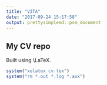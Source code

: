 ```yaml
---
title: "VITA"
date: "2017-09-24 15:17:58"
output: prettysimplemd::psm_document
---
```




## My CV repo

Built using \LaTeX.


```r
system("xelatex cv.tex")
system("rm *.out *.log *.aux")
```



